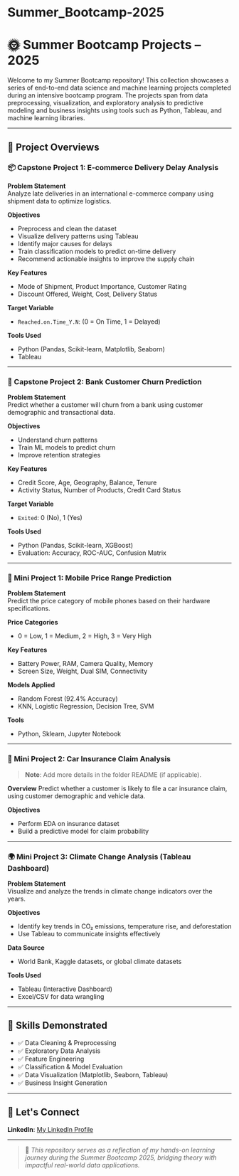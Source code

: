 # Summer_Bootcamp-2025
# 🌞 Summer Bootcamp Projects – 2025

Welcome to my Summer Bootcamp repository! This collection showcases a series of end-to-end data science and machine learning projects completed during an intensive bootcamp program. The projects span from data preprocessing, visualization, and exploratory analysis to predictive modeling and business insights using tools such as Python, Tableau, and machine learning libraries.

---

## 🧠 Project Overviews

### 📦 Capstone Project 1: E-commerce Delivery Delay Analysis

**Problem Statement**  
Analyze late deliveries in an international e-commerce company using shipment data to optimize logistics.

**Objectives**
- Preprocess and clean the dataset
- Visualize delivery patterns using Tableau
- Identify major causes for delays
- Train classification models to predict on-time delivery
- Recommend actionable insights to improve the supply chain

**Key Features**
- Mode of Shipment, Product Importance, Customer Rating
- Discount Offered, Weight, Cost, Delivery Status

**Target Variable**
- `Reached.on.Time_Y.N`: (0 = On Time, 1 = Delayed)

**Tools Used**
- Python (Pandas, Scikit-learn, Matplotlib, Seaborn)
- Tableau

---

### 🏦 Capstone Project 2: Bank Customer Churn Prediction

**Problem Statement**  
Predict whether a customer will churn from a bank using customer demographic and transactional data.

**Objectives**
- Understand churn patterns
- Train ML models to predict churn
- Improve retention strategies

**Key Features**
- Credit Score, Age, Geography, Balance, Tenure
- Activity Status, Number of Products, Credit Card Status

**Target Variable**
- `Exited`: 0 (No), 1 (Yes)

**Tools Used**
- Python (Pandas, Scikit-learn, XGBoost)
- Evaluation: Accuracy, ROC-AUC, Confusion Matrix

---

### 📱 Mini Project 1: Mobile Price Range Prediction

**Problem Statement**  
Predict the price category of mobile phones based on their hardware specifications.

**Price Categories**
- 0 = Low, 1 = Medium, 2 = High, 3 = Very High

**Key Features**
- Battery Power, RAM, Camera Quality, Memory
- Screen Size, Weight, Dual SIM, Connectivity

**Models Applied**
- Random Forest (92.4% Accuracy)
- KNN, Logistic Regression, Decision Tree, SVM

**Tools**
- Python, Sklearn, Jupyter Notebook

---

### 🚗 Mini Project 2: Car Insurance Claim Analysis

> **Note**: Add more details in the folder README (if applicable).

**Overview**
Predict whether a customer is likely to file a car insurance claim, using customer demographic and vehicle data.

**Objectives**
- Perform EDA on insurance dataset
- Build a predictive model for claim probability

---

### 🌍 Mini Project 3: Climate Change Analysis (Tableau Dashboard)

**Problem Statement**  
Visualize and analyze the trends in climate change indicators over the years.

**Objectives**
- Identify key trends in CO₂ emissions, temperature rise, and deforestation
- Use Tableau to communicate insights effectively

**Data Source**
- World Bank, Kaggle datasets, or global climate datasets

**Tools Used**
- Tableau (Interactive Dashboard)
- Excel/CSV for data wrangling

---

## 💼 Skills Demonstrated

- ✅ Data Cleaning & Preprocessing
- ✅ Exploratory Data Analysis
- ✅ Feature Engineering
- ✅ Classification & Model Evaluation
- ✅ Data Visualization (Matplotlib, Seaborn, Tableau)
- ✅ Business Insight Generation

---

## 🔗 Let's Connect

**LinkedIn**: [My LinkedIn Profile](https://www.linkedin.com/in/harsh-gupta-602bb131b/)

---

> 📌 *This repository serves as a reflection of my hands-on learning journey during the Summer Bootcamp 2025, bridging theory with impactful real-world data applications.*

